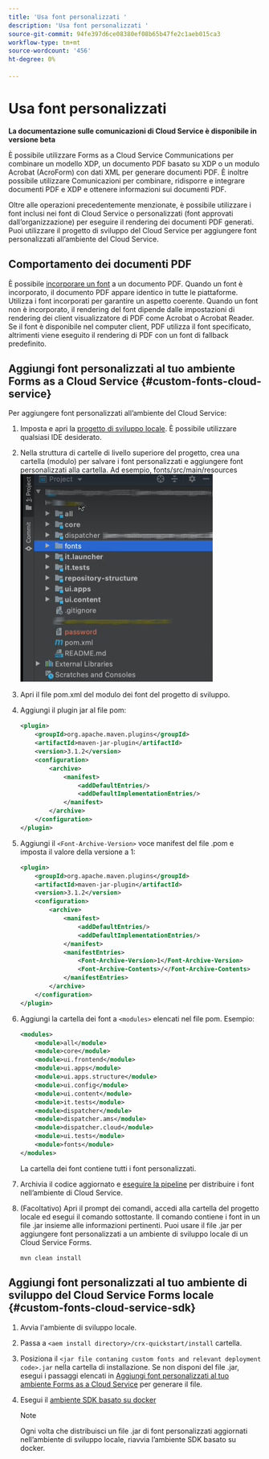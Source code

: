```yaml
---
title: 'Usa font personalizzati '
description: 'Usa font personalizzati '
source-git-commit: 94fe397d6ce08380ef08b65b47fe2c1aeb015ca3
workflow-type: tm+mt
source-wordcount: '456'
ht-degree: 0%

---
```



# Usa font personalizzati

**La documentazione sulle comunicazioni di Cloud Service è disponibile in versione beta**

È possibile utilizzare Forms as a Cloud Service Communications per combinare un modello XDP, un documento PDF basato su XDP o un modulo Acrobat (AcroForm) con dati XML per generare documenti PDF. È inoltre possibile utilizzare Comunicazioni per combinare, ridisporre e integrare documenti PDF e XDP e ottenere informazioni sui documenti PDF.

Oltre alle operazioni precedentemente menzionate, è possibile utilizzare i font inclusi nei font di Cloud Service o personalizzati (font approvati dall’organizzazione) per eseguire il rendering dei documenti PDF generati. Puoi utilizzare il progetto di sviluppo del Cloud Service per aggiungere font personalizzati all’ambiente del Cloud Service.

## Comportamento dei documenti PDF

È possibile [incorporare un font](https://adobedocs.github.io/experience-manager-forms-cloud-service-developer-reference/api/sync/#tag/PDFOutputOptions) a un documento PDF. Quando un font è incorporato, il documento PDF appare identico in tutte le piattaforme. Utilizza i font incorporati per garantire un aspetto coerente. Quando un font non è incorporato, il rendering del font dipende dalle impostazioni di rendering dei client visualizzatore di PDF come Acrobat o Acrobat Reader. Se il font è disponibile nel computer client, PDF utilizza il font specificato, altrimenti viene eseguito il rendering di PDF con un font di fallback predefinito.

## Aggiungi font personalizzati al tuo ambiente Forms as a Cloud Service {#custom-fonts-cloud-service}

Per aggiungere font personalizzati all’ambiente del Cloud Service:

1. Imposta e apri la [progetto di sviluppo locale](setup-local-development-environment.md). È possibile utilizzare qualsiasi IDE desiderato.
1. Nella struttura di cartelle di livello superiore del progetto, crea una cartella (modulo) per salvare i font personalizzati e aggiungere font personalizzati alla cartella. Ad esempio, fonts/src/main/resources
   ![Cartella Font](assets/fonts.png)

1. Apri il file pom.xml del modulo dei font del progetto di sviluppo.
1. Aggiungi il plugin jar al file pom:

   ```xml
   <plugin>
       <groupId>org.apache.maven.plugins</groupId>
       <artifactId>maven-jar-plugin</artifactId>
       <version>3.1.2</version>
       <configuration>
           <archive>
               <manifest>
                   <addDefaultEntries/>
                   <addDefaultImplementationEntries/>
               </manifest>
           </archive>
       </configuration>
   </plugin>
   ```


1. Aggiungi il `<Font-Archive-Version>` voce manifest del file .pom e imposta il valore della versione a 1:

   ```xml
   <plugin>
       <groupId>org.apache.maven.plugins</groupId>
       <artifactId>maven-jar-plugin</artifactId>
       <version>3.1.2</version>
       <configuration>
           <archive>
               <manifest>
                   <addDefaultEntries/>
                   <addDefaultImplementationEntries/>
               </manifest>
               <manifestEntries>
                   <Font-Archive-Version>1</Font-Archive-Version>
                   <Font-Archive-Contents>/</Font-Archive-Contents>
               </manifestEntries> 
           </archive>
       </configuration>
   </plugin>
   ```

1. Aggiungi la cartella dei font a `<modules>` elencati nel file pom. Esempio:

   ```xml
   <modules>
       <module>all</module>
       <module>core</module>
       <module>ui.frontend</module>
       <module>ui.apps</module>
       <module>ui.apps.structure</module>
       <module>ui.config</module>
       <module>ui.content</module>
       <module>it.tests</module>
       <module>dispatcher</module>
       <module>dispatcher.ams</module>
       <module>dispatcher.cloud</module>
       <module>ui.tests</module>
       <module>fonts</module>
   </modules>
   ```

   La cartella dei font contiene tutti i font personalizzati.

1. Archivia il codice aggiornato e [eseguire la pipeline](/help/implementing/cloud-manager/deploy-code.md) per distribuire i font nell’ambiente di Cloud Service.

1. (Facoltativo) Apri il prompt dei comandi, accedi alla cartella del progetto locale ed esegui il comando sottostante. Il comando contiene i font in un file .jar insieme alle informazioni pertinenti. Puoi usare il file .jar per aggiungere font personalizzati a un ambiente di sviluppo locale di un Cloud Service Forms.

   ```shell
   mvn clean install
   ```

## Aggiungi font personalizzati al tuo ambiente di sviluppo del Cloud Service Forms locale {#custom-fonts-cloud-service-sdk}

1. Avvia l&#39;ambiente di sviluppo locale.
1. Passa a `<aem install directory>/crx-quickstart/install` cartella.
1. Posiziona il `<jar file contaning custom fonts and relevant deployment code>.jar` nella cartella di installazione. Se non disponi del file .jar, esegui i passaggi elencati in [Aggiungi font personalizzati al tuo ambiente Forms as a Cloud Service](#custom-fonts-cloud-service) per generare il file.
1. Esegui il [ambiente SDK basato su docker](setup-local-development-environment.md#docker-microservices)


   >[!NOTE]
   >
   >Ogni volta che distribuisci un file .jar di font personalizzati aggiornati nell’ambiente di sviluppo locale, riavvia l’ambiente SDK basato su docker.
